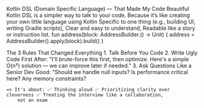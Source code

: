 Kotlin DSL (Domain Specific Language) — That Made My Code Beautiful
	Kotlin DSL is a simpler way to talk to your code.
	Because it’s like creating your own little language using Kotlin
		Specific to one thing (e.g., building UI, writing Gradle scripts),
		Clear and easy to understand,
		Readable like a story or instruction list.
	fun address(block: AddressBuilder.() -> Unit) {
        	address = AddressBuilder().apply(block).build()
    	}

The 3 Rules That Changed Everything
	1. Talk Before You Code
	2. Write Ugly Code First
		After: "I'll brute-force this first, then optimize. Here's a simple O(n²) solution — we can improve later if needed."
	3. Ask Questions Like a Senior Dev
		Good: "Should we handle null inputs? Is performance critical here? Any memory constraints?

	=> It's about: ✅ Thinking aloud ✅ Prioritizing clarity over cleverness ✅ Treating the interview like a collaboration, 
		not an exam